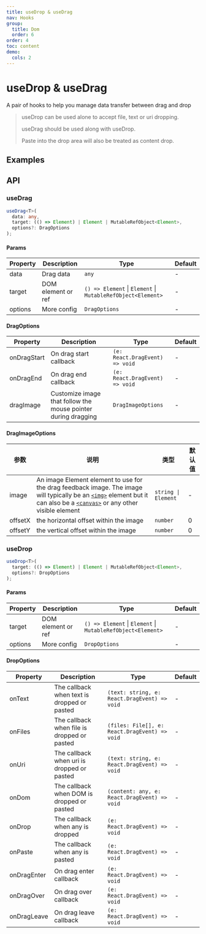 ```yaml
---
title: useDrop & useDrag
nav: Hooks
group:
  title: Dom
  order: 6
order: 4
toc: content
demo:
  cols: 2
---
```


# useDrop & useDrag

A pair of hooks to help you manage data transfer between drag and drop

> useDrop can be used alone to accept file, text or uri dropping.
>
> useDrag should be used along with useDrop.
>
> Paste into the drop area will also be treated as content drop.

## Examples

<code src="./demo/demo1.tsx"></code>
<code src="./demo/demo2.tsx"></code>

## API

### useDrag

```typescript
useDrag<T>(
  data: any,
  target: (() => Element) | Element | MutableRefObject<Element>,
  options?: DragOptions
);
```

#### Params

| Property | Description        | Type                                                        | Default |
| -------- | ------------------ | ----------------------------------------------------------- | ------- |
| data     | Drag data          | `any`                                                       | -       |
| target   | DOM element or ref | `() => Element` \| `Element` \| `MutableRefObject<Element>` | -       |
| options  | More config        | `DragOptions`                                               | -       |

#### DragOptions

| Property    | Description                                                   | Type                           | Default |
| ----------- | ------------------------------------------------------------- | ------------------------------ | ------- |
| onDragStart | On drag start callback                                        | `(e: React.DragEvent) => void` | -       |
| onDragEnd   | On drag end callback                                          | `(e: React.DragEvent) => void` | -       |
| dragImage   | Customize image that follow the mouse pointer during dragging | `DragImageOptions`             | -       |

#### DragImageOptions

| 参数    | 说明                                                                                                                                                                                                                                                                                                          | 类型                | 默认值 |
| ------- | ------------------------------------------------------------------------------------------------------------------------------------------------------------------------------------------------------------------------------------------------------------------------------------------------------------- | ------------------- | ------ |
| image   | An image Element element to use for the drag feedback image. The image will typically be an [`<img>`](https://developer.mozilla.org/en-US/docs/Web/HTML/Element/img) element but it can also be a [`<canvas>`](https://developer.mozilla.org/en-US/docs/Web/HTML/Element/canvas) or any other visible element | `string \| Element` | -      |
| offsetX | the horizontal offset within the image                                                                                                                                                                                                                                                                        | `number`            | 0      |
| offsetY | the vertical offset within the image                                                                                                                                                                                                                                                                          | `number`            | 0      |

### useDrop

```typescript
useDrop<T>(
  target: (() => Element) | Element | MutableRefObject<Element>,
  options?: DropOptions
);
```

#### Params

| Property | Description        | Type                                                        | Default |
| -------- | ------------------ | ----------------------------------------------------------- | ------- |
| target   | DOM element or ref | `() => Element` \| `Element` \| `MutableRefObject<Element>` | -       |
| options  | More config        | `DropOptions`                                               | -       |

#### DropOptions

| Property    | Description                                 | Type                                          | Default |
| ----------- | ------------------------------------------- | --------------------------------------------- | ------- |
| onText      | The callback when text is dropped or pasted | `(text: string, e: React.DragEvent) => void`  | -       |
| onFiles     | The callback when file is dropped or pasted | `(files: File[], e: React.DragEvent) => void` | -       |
| onUri       | The callback when uri is dropped or pasted  | `(text: string, e: React.DragEvent) => void`  | -       |
| onDom       | The callback when DOM is dropped or pasted  | `(content: any, e: React.DragEvent) => void`  | -       |
| onDrop      | The callback when any is dropped            | `(e: React.DragEvent) => void`                | -       |
| onPaste     | The callback when any is pasted             | `(e: React.DragEvent) => void`                | -       |
| onDragEnter | On drag enter callback                      | `(e: React.DragEvent) => void`                | -       |
| onDragOver  | On drag over callback                       | `(e: React.DragEvent) => void`                | -       |
| onDragLeave | On drag leave callback                      | `(e: React.DragEvent) => void`                | -       |
